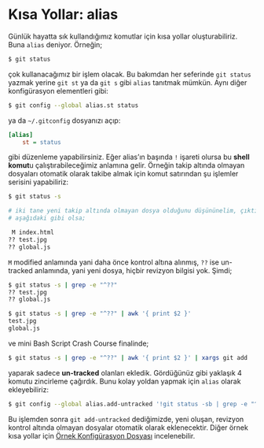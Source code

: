 # Kısa Yollar: alias

Günlük hayatta sık kullandığımız komutlar için kısa yollar oluşturabiliriz.
Buna `alias` deniyor. Örneğin;

```bash
$ git status
```

çok kullanacağımız bir işlem olacak. Bu bakımdan her seferinde `git status`
yazmak yerine `git st` ya da `git s` gibi `alias` tanıtmak mümkün. Aynı diğer
konfigürasyon elementleri gibi:

```bash
$ git config --global alias.st status
```

ya da `~/.gitconfig` dosyanızı açıp:

```ini
[alias]
    st = status
```

gibi düzenleme yapabilirsiniz. Eğer alias’ın başında `!` işareti olursa bu
**shell komut**u çalıştırabileceğimiz anlamına gelir. Örneğin takip altında
olmayan dosyaları otomatik olarak takibe almak için komut satırından şu
işlemler serisini yapabiliriz:

```bash
$ git status -s

# iki tane yeni takip altında olmayan dosya olduğunu düşününelim, çıktısı
# aşağıdaki gibi olsa;

 M index.html
?? test.jpg
?? global.js
```

`M` modified anlamında yani daha önce kontrol altına alınmış, `??` ise 
un-tracked anlamında, yani yeni dosya, hiçbir revizyon bilgisi yok. Şimdi;

```bash
$ git status -s | grep -e "^??"
?? test.jpg
?? global.js

$ git status -s | grep -e "^??" | awk '{ print $2 }'
test.jpg
global.js
```

ve mini Bash Script Crash Course finalinde;

```bash
$ git status -s | grep -e "^??" | awk '{ print $2 }' | xargs git add
```

yaparak sadece **un-tracked** olanları ekledik. Gördüğünüz gibi yaklaşık 4
komutu zincirleme çağırdık. Bunu kolay yoldan yapmak için `alias` olarak
ekleyebiliriz:

```bash
$ git config --global alias.add-untracked '!git status -sb | grep -e "^??" | awk "{ print \$2 }" | xargs git add'
```

Bu işlemden sonra `git add-untracked` dediğimizde, yeni oluşan, revizyon
kontrol altında olmayan dosyalar otomatik olarak eklenecektir. Diğer örnek
kısa yollar için [Örnek Konfigürasyon Dosyası](09-ornek-konfigurasyon-dosyasi.md)
incelenebilir.
